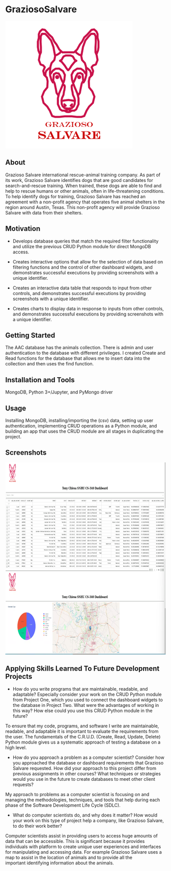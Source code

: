 # GraziosoSalvare
<img src="./Grazioso Salvare Logo.png" alt="Grazioso-logo" height="400" width="400"/>

## About
Grazioso Salvare international rescue-animal training company. As part of its work, Grazioso Salvare identifies dogs that are good candidates for search-and-rescue training. When trained, these dogs are able to find and help to rescue humans or other animals, often in life-threatening conditions. To help identify dogs for training, Grazioso Salvare has reached an agreement with a non-profit agency that operates five animal shelters in the region around Austin, Texas. This non-profit agency will provide Grazioso Salvare with data from their shelters.

## Motivation
- Develops database queries that match the required filter functionality and utilize the previous CRUD Python module for direct MongoDB access.

- Creates interactive options that allow for the selection of data based on filtering functions and the control of other dashboard widgets, and demonstrates successful executions by providing screenshots with a unique identifier.

- Creates an interactive data table that responds to input from other controls, and demonstrates successful executions by providing screenshots with a unique identifier.

- Creates charts to display data in response to inputs from other controls, and demonstrates successful executions by providing screenshots with a unique identifier.

## Getting Started
The AAC database has the animals collection. There is admin and user authentication to the database with different privileges. I created Create and Read functions for the database that allows me to insert data into the collection and then uses the find function.

## Installation and Tools
MongoDB, Python 3+/Jupyter, and PyMongo driver

## Usage
Installing MongoDB, installing/importing the (csv) data, setting up user authentication, implementing CRUD operations as a Python module, and building an app that uses the CRUD module are all stages in duplicating the project.

## Screenshots
<img src="./dashboard.png" alt="Dashboard" height="300" width="700"/>
<img src="./piec-and-map.png" alt="Pie Chart and Map" height="300" width="700"/>


## Applying Skills Learned To Future Development Projects
- How do you write programs that are maintainable, readable, and adaptable? Especially consider your work on the CRUD Python module from Project One, which you used to connect the dashboard widgets to the database in Project Two. What were the advantages of working in this way? How else could you use this CRUD Python module in the future?

To ensure that my code, programs, and software I write are maintainable, readable, and adaptable it is important to evaluate the requirements from the user. The fundamentals of the C.R.U.D. (Create, Read, Update, Delete) Python module gives us a systematic approach of testing a database on a high level.

- How do you approach a problem as a computer scientist? Consider how you approached the database or dashboard requirements that Grazioso Salvare requested. How did your approach to this project differ from previous assignments in other courses? What techniques or strategies would you use in the future to create databases to meet other client requests?

My approach to problems as a computer scientist is focusing on and managing the methodologies, techniques, and tools that help during each phase of the Software Development Life Cycle (SDLC).


- What do computer scientists do, and why does it matter? How would your work on this type of project help a company, like Grazioso Salvare, to do their work better?

Computer scientists assist in providing users to access huge amounts of data that can be accessible. This is significant because it provides individuals with platform to create unique user experiences and interfaces for manipulating and accessing data. For example Grazioso Salvare uses a map to assist in the location of animals and to provide all the important identifying information about the animals. 
